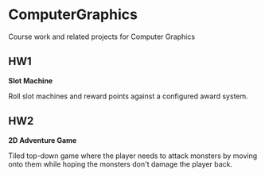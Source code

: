 # ComputerGraphics
 Course work and related projects for Computer Graphics

## HW1
**Slot Machine**

Roll slot machines and reward points against a configured award system.


## HW2
**2D Adventure Game**

Tiled top-down game where the player needs to attack monsters by moving onto them while hoping the monsters don't damage the player back.

